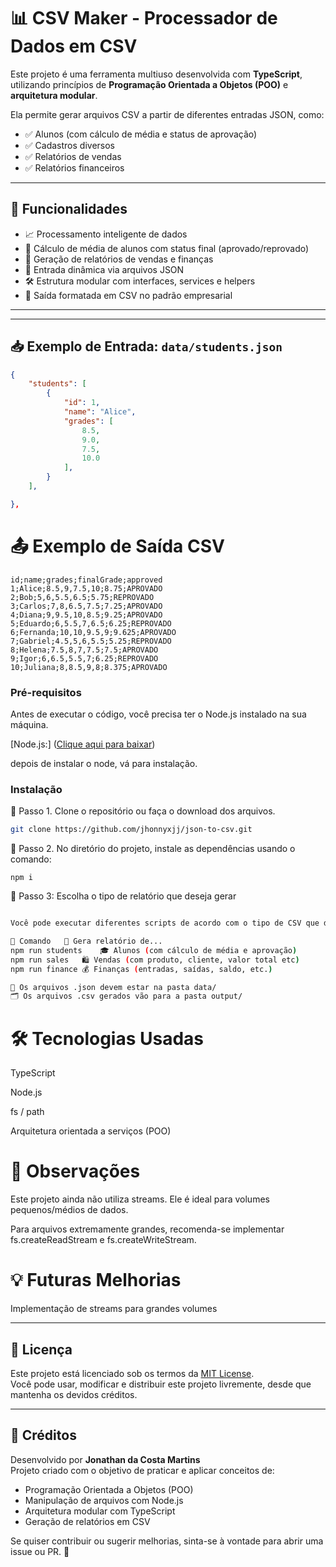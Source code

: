 # 📊 CSV Maker - Processador de Dados em CSV

Este projeto é uma ferramenta multiuso desenvolvida com **TypeScript**, utilizando princípios de **Programação Orientada a Objetos (POO)** e **arquitetura modular**.

Ela permite gerar arquivos CSV a partir de diferentes entradas JSON, como:

- ✅ Alunos (com cálculo de média e status de aprovação)
- ✅ Cadastros diversos
- ✅ Relatórios de vendas
- ✅ Relatórios financeiros

---

## 🧠 Funcionalidades

- 📈 Processamento inteligente de dados  
- 🧮 Cálculo de média de alunos com status final (aprovado/reprovado)  
- 💼 Geração de relatórios de vendas e finanças  
- 🧩 Entrada dinâmica via arquivos JSON  
- 🛠️ Estrutura modular com interfaces, services e helpers  
- 💾 Saída formatada em CSV no padrão empresarial  

---


---

## 📥 Exemplo de Entrada: `data/students.json`

```json
{
    "students": [
        {
            "id": 1,
            "name": "Alice",
            "grades": [
                8.5,
                9.0,
                7.5,
                10.0
            ],
        }
    ],

},
```

# 📤 Exemplo de Saída CSV
```
id;name;grades;finalGrade;approved
1;Alice;8.5,9,7.5,10;8.75;APROVADO
2;Bob;5,6,5.5,6.5;5.75;REPROVADO
3;Carlos;7,8,6.5,7.5;7.25;APROVADO
4;Diana;9,9.5,10,8.5;9.25;APROVADO
5;Eduardo;6,5.5,7,6.5;6.25;REPROVADO
6;Fernanda;10,10,9.5,9;9.625;APROVADO
7;Gabriel;4.5,5,6,5.5;5.25;REPROVADO
8;Helena;7.5,8,7,7.5;7.5;APROVADO
9;Igor;6,6.5,5.5,7;6.25;REPROVADO
10;Juliana;8,8.5,9,8;8.375;APROVADO
```

### Pré-requisitos
Antes de executar o código, você precisa ter o Node.js instalado na sua máquina.

[Node.js:] ([Clique aqui para baixar](https://nodejs.org/pt))

depois de instalar o node, vá para instalação.


### Instalação
📌 Passo 1. Clone o repositório ou faça o download dos arquivos.
```bash
git clone https://github.com/jhonnyxjj/json-to-csv.git
```
📌 Passo 2. No diretório do projeto, instale as dependências usando o comando:
```
npm i 
```
📌 Passo 3: Escolha o tipo de relatório que deseja gerar
```bash

Você pode executar diferentes scripts de acordo com o tipo de CSV que deseja gerar:

🔧 Comando	📄 Gera relatório de...
npm run students	🎓 Alunos (com cálculo de média e aprovação)
npm run sales	🛍️ Vendas (com produto, cliente, valor total etc)
npm run finance	💰 Finanças (entradas, saídas, saldo, etc.)

📁 Os arquivos .json devem estar na pasta data/
🗂️ Os arquivos .csv gerados vão para a pasta output/

```
# 🛠️ Tecnologias Usadas
TypeScript

Node.js

fs / path

Arquitetura orientada a serviços (POO)

# 📌 Observações
Este projeto ainda não utiliza streams. Ele é ideal para volumes pequenos/médios de dados.

Para arquivos extremamente grandes, recomenda-se implementar fs.createReadStream e fs.createWriteStream.

# 💡 Futuras Melhorias


 Implementação de streams para grandes volumes


 ---

## 📄 Licença

Este projeto está licenciado sob os termos da [MIT License](LICENSE).  
Você pode usar, modificar e distribuir este projeto livremente, desde que mantenha os devidos créditos.

---

## 🙏 Créditos

Desenvolvido por **Jonathan da Costa Martins**  
Projeto criado com o objetivo de praticar e aplicar conceitos de:

- Programação Orientada a Objetos (POO)
- Manipulação de arquivos com Node.js
- Arquitetura modular com TypeScript
- Geração de relatórios em CSV

Se quiser contribuir ou sugerir melhorias, sinta-se à vontade para abrir uma issue ou PR. 🚀

